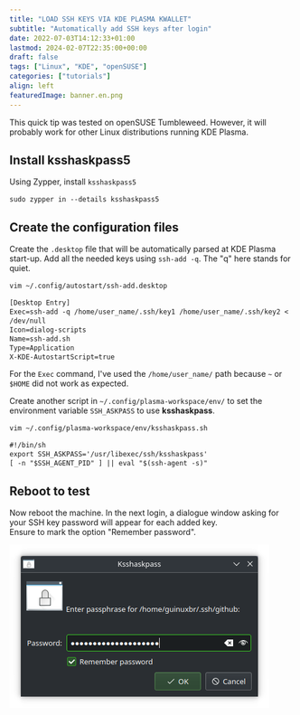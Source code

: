 ```yaml
---
title: "LOAD SSH KEYS VIA KDE PLASMA KWALLET"
subtitle: "Automatically add SSH keys after login"
date: 2022-07-03T14:12:33+01:00
lastmod: 2024-02-07T22:35:00+00:00
draft: false
tags: ["Linux", "KDE", "openSUSE"]
categories: ["tutorials"]
align: left
featuredImage: banner.en.png
---
```


This quick tip was tested on openSUSE Tumbleweed. However, it will probably work for other Linux distributions running KDE Plasma.

## Install ksshaskpass5

Using Zypper, install `ksshaskpass5`

```shell
sudo zypper in --details ksshaskpass5
```

## Create the configuration files

Create the `.desktop` file that will be automatically parsed at KDE Plasma start-up. Add all the needed keys using `ssh-add -q`. The "q" here stands for quiet.

```shell
vim ~/.config/autostart/ssh-add.desktop
```

```shell
[Desktop Entry]
Exec=ssh-add -q /home/user_name/.ssh/key1 /home/user_name/.ssh/key2 < /dev/null
Icon=dialog-scripts
Name=ssh-add.sh
Type=Application
X-KDE-AutostartScript=true
```

For the `Exec` command, I've used the `/home/user_name/` path because `~` or `$HOME` did not work as expected.

Create another script in `~/.config/plasma-workspace/env/` to set the environment variable `SSH_ASKPASS` to use **ksshaskpass**.

```shell
vim ~/.config/plasma-workspace/env/ksshaskpass.sh
```

```shell
#!/bin/sh
export SSH_ASKPASS='/usr/libexec/ssh/ksshaskpass'
[ -n "$SSH_AGENT_PID" ] || eval "$(ssh-agent -s)"
```

## Reboot to test

Now reboot the machine. In the next login, a dialogue window asking for your SSH key password will appear for each added key.  
Ensure to mark the option "Remember password".  

![ksshaskpass](./ksshaskpass.png)
